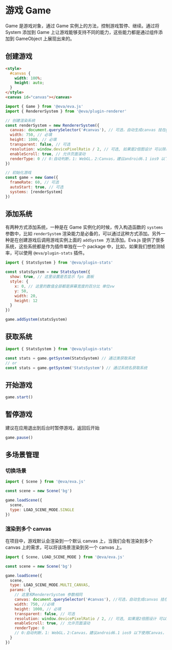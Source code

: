 # 游戏 Game

Game 是游戏对象，通过 Game 实例上的方法，控制游戏暂停、继续。通过将 System 添加到 Game 上让游戏能够支持不同的能力，这些能力都是通过组件添加到 GameObject 上展现出来的。

## 创建游戏

```html
<style>
  #canvas {
    width: 100%;
    height: auto;
  }
</style>
<canvas id="canvas"></canvas>
```

```js
import { Game } from '@eva/eva.js'
import { RendererSystem } from '@eva/plugin-renderer'

// 创建渲染系统
const renderSystem = new RendererSystem({
  canvas: document.querySelector('#canvas'), // 可选，自动生成canvas 挂在game.canvas上
  width: 750, // 必填
  height: 1000, // 必填
  transparent: false, // 可选
  resolution: window.devicePixelRatio / 2, // 可选, 如果是2倍图设计 可以除以 2
  enableScroll: true, // 允许页面滚动
  renderType: 0 // 0:自动判断，1: WebGL，2:Canvas，建议android6.1 ios9 以下使用Canvas，需业务判断。
})

// 初始化游戏
const game = new Game({
  frameRate: 60, // 可选
  autoStart: true, // 可选
  systems: [renderSystem]
})
```

## 添加系统

有两种方式添加系统，一种是在 Game 实例化的时候，传入构造函数的 `systems`  参数中，比如 `renderSystem` 渲染能力是必备的，可以通过这种方式添加。另外一种是在创建游戏后调用游戏实例上面的 `addSystem`  方法添加。Eva.js 提供了很多系统，这些系统都是作为插件单独在一个 package 中，比如，如果我们想检测帧率，可以使用 `@eva/plugin-stats` 插件。

```js
import { StatsSystem } from '@eva/plugin-stats'

const statsSystem = new StatsSystem({
  show: true, // 这里设置是否显示 fps 面板
  style: {
    x: 0, // 这里的数值全部都是屏幕宽度的百分比 单位vw
    y: 50,
    width: 20,
    height: 12
  }
})

game.addSystem(statsSystem)
```

## 获取系统

```ts
import { StatsSystem } from '@eva/plugin-stats'

const stats = game.getSystem(StatsSystem) // 通过类获取系统
// or
const stats = game.getSystem('StatsSystem') // 通过系统名获取系统
```

## 开始游戏

```js
game.start()
```

## 暂停游戏

建议在应用退出到后台时暂停游戏，返回后开始

```ts
game.pause()
```

## 多场景管理

### 切换场景

```js
import { Scene } from '@eva/eva.js'

const scene = new Scene('bg')

game.loadScene({
  scene,
  type: LOAD_SCENE_MODE.SINGLE
})
```

### 渲染到多个 canvas

在项目中，游戏默认会渲染到一个默认 canvas 上，当我们会有渲染到多个 canvas 上的需求，可以将该场景渲染到另一个 canvas 上。

```js
import { Scene, LOAD_SCENE_MODE } from '@eva/eva.js'

const scene = new Scene('bg')

game.loadScene({
  scene,
  type: LOAD_SCENE_MODE.MULTI_CANVAS,
  params: {
    // 这里和RendererSystem 参数相同
    canvas: document.querySelector('#canvas'), //可选，自动生成canvas 挂在game.canvas上
    width: 750, //必填
    height: 1000, // 必填
    transparent: false, // 可选
    resolution: window.devicePixelRatio / 2, // 可选, 如果是2倍图设计 可以除以 2
    enableScroll: true, // 允许页面滚动
    renderType: 0
    // 0:自动判断，1: WebGL，2:Canvas，建议android6.1 ios9 以下使用Canvas，需业务判断。
  }
})
```

<br/>
<br/>
<br/>
<br/>
<br/>
